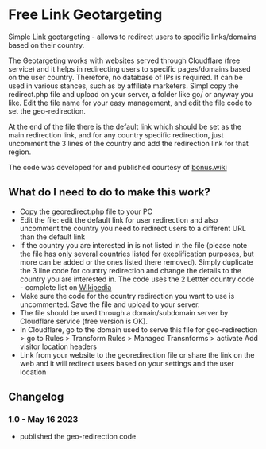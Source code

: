 # Free Link Geotargeting
Simple Link geotargeting - allows to redirect users to specific links/domains based on their country.

The Geotargeting works with websites served through Cloudflare (free service) and it helps in redirecting users to specific pages/domains based on the user country. Therefore, no database of IPs is required. It can be used in various stances, such as by affiliate marketers. Simpl copy the redirect.php file and upload on your server, a folder like go/ or anyway you like. Edit the file name for your easy management, and edit the file code to set the geo-redirection.

At the end of the file there is the default link which should be set as the main redirection link, and for any country specific redirection, just uncomment the 3 lines of the country and add the redirection link for that region.

The code was developed for and published courtesy of [bonus.wiki](https://bonus.wiki/)

## What do I need to do to make this work?
* Copy the georedirect.php file to your PC
* Edit the file: edit the default link for user redirection and also uncomment the country you need to redirect users to a different URL than the default link
* If the country you are interested in is not listed in the file (please note the file has only several countries listed for exeplification purposes, but more can be added or the ones listed there removed). Simply duplicate the 3 line code for country redirection and change the details to the country you are interested in. The code uses the 2 Lettter country code - complete list on [Wikipedia](https://en.wikipedia.org/wiki/ISO_3166-2)
* Make sure the code for the country redirection you want to use is uncommented. Save the file and upload to your server.
* The file should be used through a domain/subdomain server by Cloudflare service (free version is OK).
* In Cloudflare, go to the domain used to serve this file for geo-redirection > go to Rules > Transform Rules > Managed Transnforms > activate Add visitor location headers
* Link from your website to the georedirection file or share the link on the web and it will redirect users based on your settings and the user location

## Changelog

### 1.0 - May 16 2023
* published the geo-redirection code
